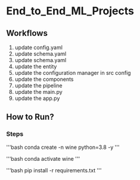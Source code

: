 # End_to_End_ML_Projects


## Workflows

1. update config.yaml
2. update schema.yaml
3. update schema.yaml
4. update the entity
5. update the configuration manager in src config
6. update the components
7. update the pipeline
8. update the main.py
9. update the app.py

## How to Run?
### Steps

'''bash
conda create -n wine python=3.8 -y
'''

'''bash
conda activate wine
'''

'''bash
pip install -r requirements.txt
'''